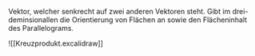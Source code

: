 Vektor, welcher senkrecht auf zwei anderen Vektoren steht. Gibt im drei-deminsionallen die Orientierung von Flächen an sowie den Flächeninhalt des Parallelograms.

![[Kreuzprodukt.excalidraw]]